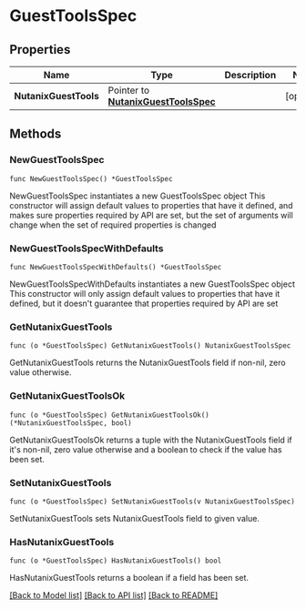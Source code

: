 # GuestToolsSpec

## Properties

Name | Type | Description | Notes
------------ | ------------- | ------------- | -------------
**NutanixGuestTools** | Pointer to [**NutanixGuestToolsSpec**](NutanixGuestToolsSpec.md) |  | [optional] 

## Methods

### NewGuestToolsSpec

`func NewGuestToolsSpec() *GuestToolsSpec`

NewGuestToolsSpec instantiates a new GuestToolsSpec object
This constructor will assign default values to properties that have it defined,
and makes sure properties required by API are set, but the set of arguments
will change when the set of required properties is changed

### NewGuestToolsSpecWithDefaults

`func NewGuestToolsSpecWithDefaults() *GuestToolsSpec`

NewGuestToolsSpecWithDefaults instantiates a new GuestToolsSpec object
This constructor will only assign default values to properties that have it defined,
but it doesn't guarantee that properties required by API are set

### GetNutanixGuestTools

`func (o *GuestToolsSpec) GetNutanixGuestTools() NutanixGuestToolsSpec`

GetNutanixGuestTools returns the NutanixGuestTools field if non-nil, zero value otherwise.

### GetNutanixGuestToolsOk

`func (o *GuestToolsSpec) GetNutanixGuestToolsOk() (*NutanixGuestToolsSpec, bool)`

GetNutanixGuestToolsOk returns a tuple with the NutanixGuestTools field if it's non-nil, zero value otherwise
and a boolean to check if the value has been set.

### SetNutanixGuestTools

`func (o *GuestToolsSpec) SetNutanixGuestTools(v NutanixGuestToolsSpec)`

SetNutanixGuestTools sets NutanixGuestTools field to given value.

### HasNutanixGuestTools

`func (o *GuestToolsSpec) HasNutanixGuestTools() bool`

HasNutanixGuestTools returns a boolean if a field has been set.


[[Back to Model list]](../README.md#documentation-for-models) [[Back to API list]](../README.md#documentation-for-api-endpoints) [[Back to README]](../README.md)


